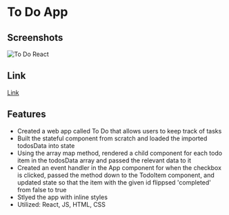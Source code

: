 # To Do App

## Screenshots
![To Do React](https://user-images.githubusercontent.com/55764020/87354281-ebdedd00-c523-11ea-94a7-076c835be71d.JPG)

## Link
[Link](https://robertlee12379.github.io/to_do_react/#/)

## Features

* Created a web app called To Do that allows users to keep track of tasks
* Built the stateful <App /> component from scratch and loaded the imported todosData into state
* Using the array map method, rendered a child component for each todo item in the todosData array and passed the relevant data to it
* Created an event handler in the App component for when the checkbox is clicked, passed the method down to the TodoItem component, and updated state so that the item with the given id flippsed 'completed' from false to true 
* Stlyed the app with inline styles 
* Utilized: React, JS, HTML, CSS
